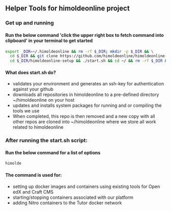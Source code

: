 ## Helper Tools for himoldeonline project

### Get up and running
#### Run the below command 'click the upper right box to fetch command into clipboard' in your terminal to get started
```bash
export _DIR=~/.himoldeonline && rm -rf $_DIR; mkdir -p $_DIR && \
  cd $_DIR && git clone https://github.com/himoldeonline/himoldeonline-setup.git && \
  cd $_DIR/himoldeonline-setup && ./start.sh && cd ~/ && rm -rf $_DIR && unset _DIR
```
#### What does start.sh do?
* validates your environment and generates an ssh-key for authentication against your github
* downloads all repositories in himoldeonline to a pre-defined directory ~/himoldeonline on your host
* updates and installs system packages for running and or compiling the tools we use
* When completed, this repo is then removed and a new copy with all other repos are cloned into ~/himoldeonline where we store all work related to himoldeonline


### After running the start.sh script:
#### Run the below command for a list of options
```bash
himolde
```
#### The command is used for:
* setting up docker images and containers using existing tools for Open edX and Craft CMS
* starting/stopping containers associated with our platform
* adding Nitro containers to the Tutor docker network
